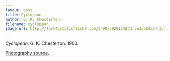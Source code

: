 ```yaml
---
layout: post
title: Cyclopean
author: G. K. Chesterton
filename: cyclopean
image_url: http://farm4.staticflickr.com/3490/3929124271_ce1ab84ae4_z.jpg?zz=1
---
```


_Cyclopean_.  G. K. Chesterton.  1900.

[Photography source](http://www.flickr.com/photos/akabilk/3929124271/URL).
